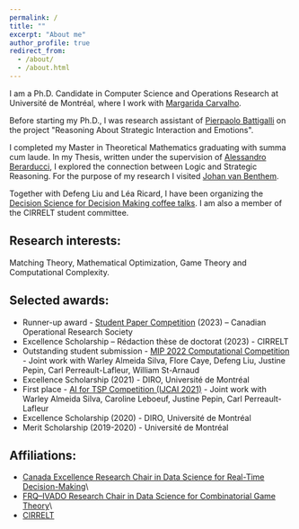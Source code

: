 ```yaml
---
permalink: /
title: ""
excerpt: "About me"
author_profile: true
redirect_from: 
  - /about/
  - /about.html
---
```



I am a Ph.D. Candidate in Computer Science and Operations Research at Université de Montréal, where I work with [Margarida Carvalho](http://margaridacarvalho.org). 

Before starting my Ph.D., I was research assistant of [Pierpaolo Battigalli](https://dec.unibocconi.eu/people/pierpaolo-battigalli) on the project "Reasoning About Strategic Interaction and Emotions". 

I completed my Master in Theoretical Mathematics graduating with summa cum laude. In my Thesis, written under the supervision of [Alessandro Berarducci](https://people.dm.unipi.it/berardu/), I explored the connection between Logic and Strategic Reasoning. For the purpose of my research I visited [Johan van Benthem](https://staff.fnwi.uva.nl/j.vanbenthem/). 

Together with Defeng Liu and Léa Ricard, I have been organizing the [Decision Science for Decision Making coffee talks](https://cerc-datascience.polymtl.ca/coffee/). I am also a member of the CIRRELT student committee. 

## **Research interests**:
Matching Theory, Mathematical Optimization, Game Theory and Computational Complexity. 

## **Selected awards**:
* Runner-up award - [Student Paper Competition](https://www.cors.ca/?q=content/student-paper-competition) (2023) – Canadian Operational Research Society
* Excellence Scholarship – Rédaction thèse de doctorat (2023) - CIRRELT
* Outstanding student submission - [MIP 2022 Computational Competition](https://www.mixedinteger.org/2022/competition/) - Joint work with Warley Almeida Silva, Flore Caye, Defeng Liu, Justine Pepin, Carl Perreault-Lafleur, William St-Arnaud
* Excellence Scholarship (2021) - DIRO, Université de Montréal
* First place - [AI for TSP Competition (IJCAI 2021)](https://www.tspcompetition.com/) - Joint work with Warley Almeida Silva, Caroline Leboeuf, Justine Pepin, Carl Perreault-Lafleur
* Excellence Scholarship (2020) - DIRO, Université de Montréal
* Merit Scholarship (2019-2020) - Université de Montréal


## **Affiliations**:
* [Canada Excellence Research Chair in Data Science for Real-Time Decision-Making](https://cerc-datascience.polymtl.ca/)\
* [FRQ–IVADO Research Chair in Data Science for Combinatorial Game Theory](http://margaridacarvalho.org/chair.html)\
* [CIRRELT](https://www.cirrelt.ca/)

